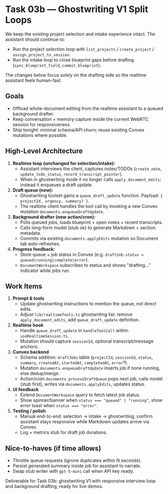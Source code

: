 # Task 03b — Ghostwriting V1 Split Loops

We keep the existing project selection and intake experience intact. The assistant should continue to:
- Run the project selection loop with `list_projects` / `create_project` / `assign_project_to_session`.
- Run the intake loop to close blueprint gaps before drafting (`sync_blueprint_field`, `commit_blueprint`).

The changes below focus solely on the drafting side so the realtime assistant feels human-fast.

## Goals
- Offload whole-document editing from the realtime assistant to a queued background drafter.
- Keep conversation + memory capture inside the current WebRTC session for responsiveness.
- Ship tonight: minimal schema/API churn; reuse existing Convex mutations where possible.

## High-Level Architecture
1. **Realtime loop (unchanged for selection/intake):**
   - Assistant interviews the client, captures notes/TODOs (`create_note`, `update_todo_status`, `record_transcript_pointer`).
   - When in ghostwriting mode it no longer calls `apply_document_edits`; instead it enqueues a draft update.
2. **Draft queue (new):**
   - Ghostwriting toolset gains a `queue_draft_update` function. Payload: `{ projectId, urgency, summary? }`.
   - The realtime client handles the tool call by invoking a new Convex mutation `documents.enqueueDraftUpdate`.
3. **Background drafter (new action/cron):**
   - Polls queued jobs, loads blueprint + open notes + recent transcripts.
   - Calls long-form model (stub ok) to generate Markdown + section metadata.
   - Commits via existing `documents.applyEdits` mutation so Document tab auto-refreshes.
4. **Progress feedback:**
   - Store queue + job status in Convex (e.g. `draftJob.status = queued|running|complete|error`).
   - `DocumentWorkspace` subscribes to status and shows "drafting…" indicator while jobs run.

## Work Items
1. **Prompt & tools**
   - Update ghostwriting instructions to mention the queue, not direct edits.
   - Adjust `lib/realtimeTools.ts` ghostwriting list: remove `apply_document_edits`, add `queue_draft_update` definition.
2. **Realtime hook**
   - Handle `queue_draft_update` in `handleToolCall` within `useRealtimeSession.ts`.
   - Mutation should capture `sessionId`, optional transcript/message anchors.
3. **Convex backend**
   - Schema addition: `draftJobs` table (`projectId`, `sessionId`, `status`, `summary`, `createdAt`, `startedAt`, `completedAt`, `error`?).
   - Mutation `documents.enqueueDraftUpdate` inserts job if none running, else dedup/merge.
   - Action/cron `documents.processDraftQueue` pops next job, calls model (stub first), writes via `documents.applyEdits`, updates status.
4. **UI feedback**
   - Extend `DocumentWorkspace` query to fetch latest job status.
   - Show spinner/banner when `status === "queued" | "running"`, show error toast when `status === "error"`.
5. **Testing / polish**
   - Manual end-to-end: selection → intake → ghostwriting; confirm assistant stays responsive while Markdown updates arrive via Convex.
   - Log + metrics stub for draft job durations.

## Nice-to-haves (if time allows)
- Throttle queue requests (ignore duplicates within N seconds).
- Persist generated summary inside job for assistant to narrate.
- Swap stub writer with `gpt-5-mini` call when API key ready.

Deliverable for Task 03b: ghostwriting V1 with responsive interview loop and background drafting, ready for live demos.
